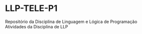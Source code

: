 # LLP-TELE-P1
Repositório da Disciplina de Linguagem e Lógica de Programação
Atividades da Disciplina de LLP
